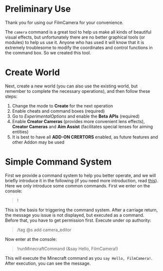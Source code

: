 # Preliminary Use
Thank you for using our FilmCamera for your convenience.

 The `camera` command is a great tool to help us make all kinds of beautiful visual effects, but unfortunately there are no better graphical tools (or modules) to help us use it. Anyone who has used it will know that it is extremely troublesome to modify the coordinates and control functions in the command box. So we created this tool.
# Create World
Next, create a new world (you can also use the existing world, but remember to complete the necessary operations), and then follow these steps:

1. Change the mode to **Create** for the next operation
2. Enable cheats and command boxes (required)
3. Go to *ExperimentalOptions* and enable the **Beta APIs** (required)
4. Enable **Creator Cameras** (provides more convenient lens effects), **Creator Cameras** and **Aim Assist** (facilitates special lenses for aiming entities)
5. It is best to have all **ADD-ON CRERTORS** enabled, as future features and other Addon may be used

# Simple Command System
First we provide a command system to help you better operate, and we will briefly introduce it in the following (if you need more introduction, read [this](./CommandSystem/index.md)). Here we only introduce some common commands. First we enter on the console:

> !

This is the basis for triggering the command system. After a carriage return, the message you issue is not displayed, but executed as a command. Before that, you have to get permission first. Execute under op authority:

> /tag @s add camera_editor

Now enter at the console:

> !runMinecraftCommand (&say Hello, FilmCamera!)

This will execute the Minecraft command as you `say Hello, FilmCamera!`. After execution, you can see the message.